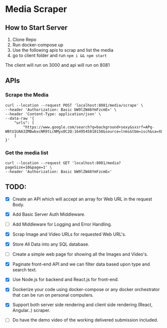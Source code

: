 # Media Scraper

## How to Start Server

1. Clone Repo
2. Run docker-compose up
3. Use the following apis to scrap and list the media
4. go to client folder and run `npm i && npm start`

The client will run on 3000 and api will run on 8081

## APIs

### Scrape the Media

```
curl --location --request POST 'localhost:8081/media/scrape' \
--header 'Authorization: Basic bW9lZW46YmFzcmE=' \
--header 'Content-Type: application/json' \
--data-raw '{
    "urls": [
        "https://www.google.com/search?q=background+sexy&sxsrf=APq-WBtU1UAA3ZMBwbxcNR9tLcNMyx0C2Q:1649545810158&source=lnms&tbm=isch&sa=X&ved=2ahUKEwihmLiAjYj3AhV_gP0HHbSLC2cQ_AUoAXoECAEQAw&biw=1792&bih=931&dpr=1'\''"
    ]
}'
```

### Get the media list

```
curl --location --request GET 'localhost:8081/media?pageSize=10&page=1' \
--header 'Authorization: Basic bW9lZW46YmFzcmE='
```

## TODO:
- [x] Create an API which will accept an array for Web URL in the request Body.
- [x] Add Basic Server Auth Middleware.
- [ ] Add Middleware for Logging and Error Handling.
- [x] Scrap Image and Video URLs for requested Web URL's.
- [x] Store All Data into any SQL database.
- [ ] Create a simple web page for showing all the Images and Video's.
- [x] Paginate front-end API and we can filter data based upon type and search text.
- [x] Use Node.js for backend and React.js for front-end.
- [x] Dockerize your code using docker-compose or any docker orchestrator that can be run on personal computers.
- [x] Support both server side rendering and client side rendering (React, Angular..) scraper.
- [ ] Do have the demo video of the working delivered submission included.

